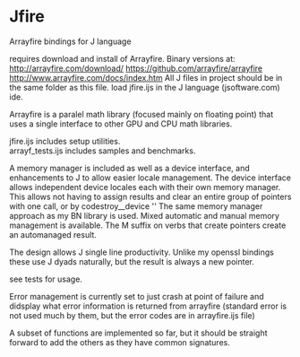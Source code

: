 # Jfire
Arrayfire bindings for J language

requires download and install of Arrayfire.  Binary versions at: http://arrayfire.com/download/
https://github.com/arrayfire/arrayfire
http://www.arrayfire.com/docs/index.htm
All J files in project should be in the same folder as this file.  load jfire.ijs in the J language (jsoftware.com) ide.

Arrayfire is a paralel math library (focused mainly on floating point) that uses a single interface to other GPU and CPU math libraries.

jfire.ijs includes setup utilities.  
arrayf_tests.ijs includes samples and benchmarks.

A memory manager is included as well as a device interface, and enhancements to J to allow easier locale management.
The device interface allows independent device locales each with their own memory manager.
This allows not having to assign results and clear an entire group of pointers with one call, or by codestroy__device ''
The same memory manager approach as my BN library is used.  Mixed automatic and manual memory management is available.
The M suffix on verbs that create pointers create an automanaged result.

The design allows J single line productivity.  Unlike my openssl bindings these use J dyads naturally, but the result is always a new pointer.

see tests for usage.

Error management is currently set to just crash at point of failure and didsplay what error information is returned from arrayfire (standard error is not used much by them, but the error codes are in arrayfire.ijs file)

A subset of functions are implemented so far, but it should be straight forward to add the others as they have common signatures.
